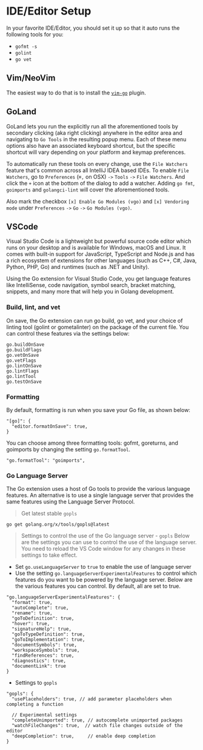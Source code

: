# IDE/Editor Setup

In your favorite IDE/Editor,
you should set it up so that it auto runs the following tools for you:

- `gofmt -s`
- `golint`
- `go vet`

## Vim/NeoVim

The easiest way to do that is to install the
[`vim-go`](https://github.com/fatih/vim-go) plugin.

## GoLand

GoLand lets you run the explicitly run all the aforementioned tools by secondary clicking (aka right clicking) anywhere in the editor area and navigating to `Go Tools` in the resulting popup menu.
Each of these menu options also have an associated keyboard shortcut, but the specific shortcut will vary depending on your platform and keymap preferences.

To automatically run these tools on every change, use the `File Watchers` feature that's common across all IntelliJ IDEA based IDEs.
To enable `File Watchers`, go to `Preferences` (`⌘,` on OSX) `->` `Tools` `->` `File Watchers`.
And click the `+` icon at the bottom of the dialog to add a watcher. Adding `go fmt`, `goimports` and `golangci-lint` will cover the aforementioned tools.

Also mark the checkbox `[x] Enable Go Modules (vgo)` and `[x] Vendoring mode` under `Preferences` `->` `Go` `->` `Go Modules (vgo)`.

## VSCode

Visual Studio Code is a lightweight but powerful source code editor which runs on your desktop and is available for Windows, macOS and Linux. It comes with built-in support for JavaScript, TypeScript and Node.js and has a rich ecosystem of extensions for other languages (such as C++, C#, Java, Python, PHP, Go) and runtimes (such as .NET and Unity).

Using the Go extension for Visual Studio Code, you get language features like IntelliSense, code navigation, symbol search, bracket matching, snippets, and many more that will help you in Golang development.

### Build, lint, and vet
On save, the Go extension can run go build, go vet, and your choice of linting tool (golint or gometalinter) on the package of the current file.
You can control these features via the settings below:
```
go.buildOnSave
go.buildFlags
go.vetOnSave
go.vetFlags
go.lintOnSave
go.lintFlags
go.lintTool
go.testOnSave
```

### Formatting
By default, formatting is run when you save your Go file, as shown below:
```
"[go]": {
  "editor.formatOnSave": true,
}
```
You can choose among three formatting tools: gofmt, goreturns, and goimports by changing the setting `go.formatTool`.
```
"go.formatTool": "goimports",
```

### Go Language Server

The Go extension uses a host of Go tools to provide the various language features. An alternative is to use a single language server that provides the same features using the Language Server Protocol.

> Get latest stable `gopls`
```
go get golang.org/x/tools/gopls@latest
```

> Settings to control the use of the Go language server - `gopls`
Below are the settings you can use to control the use of the language server. You need to reload the VS Code window for any changes in these settings to take effect.

- Set `go.useLanguageServer` to `true` to enable the use of language server
- Use the setting `go.languageServerExperimentalFeatures` to control which features do you want to be powered by the language server. Below are the various features you can control. By default, all are set to true.
```
"go.languageServerExperimentalFeatures": {
  "format": true,
  "autoComplete": true,
  "rename": true,
  "goToDefinition": true,
  "hover": true,
  "signatureHelp": true,
  "goToTypeDefinition": true,
  "goToImplementation": true,
  "documentSymbols": true,
  "workspaceSymbols": true,
  "findReferences": true,
  "diagnostics": true,
  "documentLink": true
}
```
- Settings to `gopls`
```
"gopls": {
  "usePlaceholders": true, // add parameter placeholders when completing a function

  // Experimental settings
  "completeUnimported": true, // autocomplete unimported packages
  "watchFileChanges": true,  // watch file changes outside of the editor
  "deepCompletion": true,     // enable deep completion
}
```

